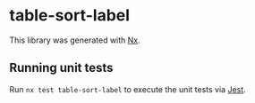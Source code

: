 # table-sort-label

This library was generated with [Nx](https://nx.dev).

## Running unit tests

Run `nx test table-sort-label` to execute the unit tests via [Jest](https://jestjs.io).
